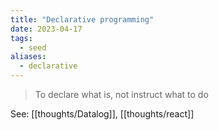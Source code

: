 ```yaml
---
title: "Declarative programming"
date: 2023-04-17
tags:
  - seed
aliases:
  - declarative
---
```


> To declare what is, not instruct what to do

See: [[thoughts/Datalog]], [[thoughts/react]]
